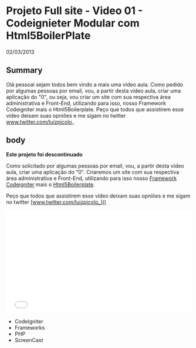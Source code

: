 # Projeto Full site - Video 01 - Codeignieter Modular com Html5BoilerPlate

02/03/2013

Summary
----
Olá pessoal sejam todos bem vindo a mais uma vídeo aula. Como pedido por algumas pessoas por email, vou, a partir desta vídeo aula, criar uma aplicação do "0", ou seja, vou criar um site com sua respectiva área administrativa e Front-End, utilizando para isso, nosso Framework Codeigniter mais o Html5Boilerplate. Peço que todos que assistirem esse vídeo deixam suas opniões e me sigam no twitter www.twitter.com/luizpicolo_ 

body
----

**Este projeto foi descontinuado**

Como solicitado por algumas pessoas por email, vou, a partir desta vídeo aula, criar uma aplicação do "0". Criaremos um site com sua respectiva área administrativa e Front-End, utilizando para isso nosso [Framework Codeigniter](http://www.codeigniter.com/) mais o [Html5Boilerplate](http://html5boilerplate.com/).

Peço que todos que assistirem esse vídeo deixam suas opniões e me sigam no twitter [www.twitter.com/luizpicolo_]()

<iframe src="//player.vimeo.com/video/60911109" width="100%" height="281" frameborder="0" webkitallowfullscreen mozallowfullscreen allowfullscreen></iframe>

* CodeIgniter
* Frameworks
* PHP
* ScreenCast 